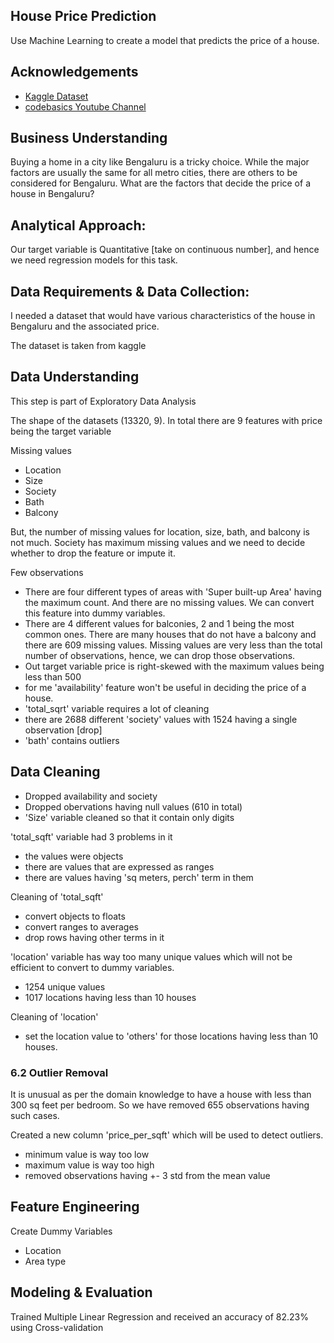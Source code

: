 
## House Price Prediction 

Use Machine Learning to create a model that predicts the price of a house.


  
## Acknowledgements

 - [Kaggle Dataset](https://www.kaggle.com/amitabhajoy/bengaluru-house-price-data)
 - [codebasics Youtube Channel](https://www.youtube.com/playlist?list=PLeo1K3hjS3uu7clOTtwsp94PcHbzqpAdg)

  
## Business Understanding
Buying a home in a city like Bengaluru is a tricky choice. While the major factors are usually the same for all metro cities, there are others to be considered for Bengaluru. What are the factors that decide the price of a house in Bengaluru? 

## Analytical Approach: 

Our target variable is Quantitative [take on continuous number], and hence we need regression models for this task.

## Data Requirements & Data Collection:

I needed a dataset that would have various characteristics of the house in Bengaluru and the associated price. 

The dataset is taken from kaggle

## Data Understanding

This step is part of Exploratory Data Analysis

The shape of the datasets (13320, 9). In total there are 9 features with price being the target variable

Missing values
- Location 
- Size
- Society
- Bath
- Balcony 

But, the number of missing values for location, size, bath, and balcony is not much. Society has maximum missing values and we need to decide whether to drop the feature or impute it. 


Few observations
- There are four different types of areas with 'Super built-up Area' having the maximum count. And there are no missing values. We can convert this feature into dummy variables.
- There are 4 different values for balconies, 2 and 1 being the most common ones. There are many houses that do not have a balcony and there are 609 missing values. Missing values are very less than the total number of observations, hence, we can drop those observations.
- Out target variable price is right-skewed with the maximum values being less than 500
- for me 'availability' feature won't be useful in deciding the price of a house. 
- 'total_sqrt' variable requires a lot of cleaning
- there are 2688 different 'society' values with 1524 having a single observation [drop]
- 'bath' contains outliers
  
## Data Cleaning

- Dropped availability and society 
- Dropped obervations having null values (610 in total)
- 'Size' variable cleaned so that it contain only digits

'total_sqft' variable had 3 problems in it
- the values were objects
- there are values that are expressed as ranges
- there are values having 'sq meters, perch' term in them

Cleaning of 'total_sqft'
- convert objects to floats
- convert ranges to averages
- drop rows having other terms in it


'location' variable has way too many unique values which will not be efficient to convert to dummy variables.
- 1254 unique values
- 1017 locations having less than 10 houses

Cleaning of 'location'
- set the location value to 'others' for those locations having less than 10 houses. 


### 6.2 Outlier Removal

It is unusual as per the domain knowledge to have a house with less than 300 sq feet per bedroom. So we have removed 655 observations having such cases. 

Created a new column 'price_per_sqft' which will be used to detect outliers. 
- minimum value is way too low
- maximum value is way too high
- removed observations having +- 3 std from the mean value

## Feature Engineering
Create Dummy Variables
- Location
- Area type

## Modeling & Evaluation

Trained Multiple Linear Regression and received an accuracy of 82.23% using Cross-validation
